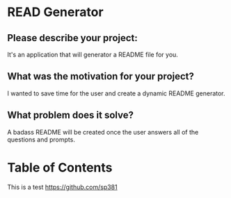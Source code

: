 
  # READ Generator

  ## Please describe your project: 
   It's an application that will generator a README file for you.

  ## What was the motivation for your project? 
  I wanted to save time for the user and create a dynamic README generator. 

  ## What problem does it solve? 
  A badass README will be created once the user answers all of the questions and prompts.
  
  # Table of Contents
 

This is a test
  https://github.com/sp381

